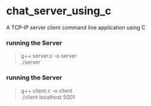 # chat_server_using_c

A TCP-IP server client command line application using C

### running the Server

> g++ server.c -o server  
> ./server

### running the Server

> g++ client.c -o client  
> ./client localhost 5001
